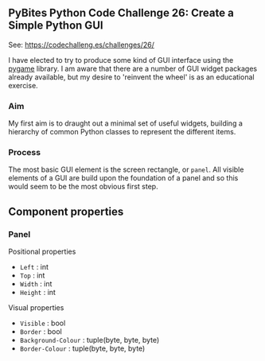 ## PyBites Python Code Challenge 26: Create a Simple Python GUI

See: https://codechalleng.es/challenges/26/

I have elected to try to produce some kind of GUI 
interface using the [pygame](https://www.pygame.org/) 
library.  I am aware that there are a number of GUI
widget packages already available, but my desire to 
'reinvent the wheel' is as an educational exercise.

### Aim

My first aim is to draught out a minimal set of useful
widgets, building a hierarchy of common Python classes
to represent the different items.

### Process

The most basic GUI element is the screen rectangle, or 
`panel`. All visible elements of a GUI are build upon the 
foundation of a panel and so this would seem to be the
most obvious first step.

## Component properties
### Panel
Positional properties

- `Left` : int
- `Top` : int
- `Width` : int
- `Height` : int

Visual properties

- `Visible` : bool
- `Border` : bool
- `Background-Colour` : tuple(byte, byte, byte)
- `Border-Colour` : tuple(byte, byte, byte)
